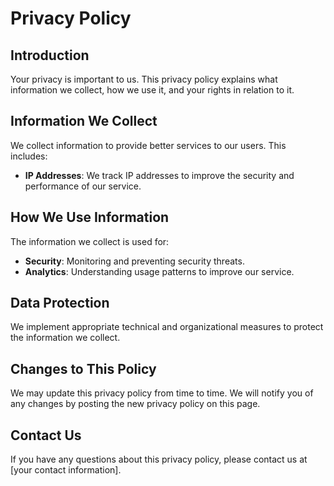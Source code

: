 # Privacy Policy

## Introduction
Your privacy is important to us. This privacy policy explains what information we collect, how we use it, and your rights in relation to it.

## Information We Collect
We collect information to provide better services to our users. This includes:
- **IP Addresses**: We track IP addresses to improve the security and performance of our service.

## How We Use Information
The information we collect is used for:
- **Security**: Monitoring and preventing security threats.
- **Analytics**: Understanding usage patterns to improve our service.

## Data Protection
We implement appropriate technical and organizational measures to protect the information we collect.

## Changes to This Policy
We may update this privacy policy from time to time. We will notify you of any changes by posting the new privacy policy on this page.

## Contact Us
If you have any questions about this privacy policy, please contact us at [your contact information].
